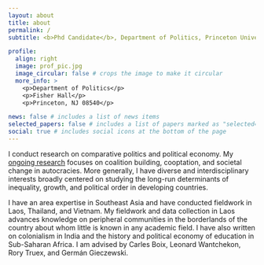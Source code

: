 ```yaml
---
layout: about
title: about
permalink: /
subtitle: <b>Phd Candidate</b>, Department of Politics, Princeton University

profile:
  align: right
  image: prof_pic.jpg
  image_circular: false # crops the image to make it circular
  more_info: >
    <p>Department of Politics</p>
    <p>Fisher Hall</p>
    <p>Princeton, NJ 08540</p>

news: false # includes a list of news items
selected_papers: false # includes a list of papers marked as "selected={true}"
social: true # includes social icons at the bottom of the page
---
```


I conduct research on comparative politics and political economy. My [ongoing research](/working_papers.md) focuses on coalition building, cooptation, and societal change in autocracies. More generally, I have diverse and interdisciplinary interests broadly centered on studying the long-run determinants of inequality, growth, and political order in developing countries. 

I have an area expertise in Southeast Asia and have conducted fieldwork in Laos, Thailand, and Vietnam. My fieldwork and data collection in Laos advances knowledge on peripheral communities in the borderlands of the country about whom little is known in any academic field. I have also written on colonialism in India and the history and political economy of education in Sub-Saharan Africa. I am advised by Carles Boix, Leonard Wantchekon, Rory Truex, and Germán Gieczewski.
